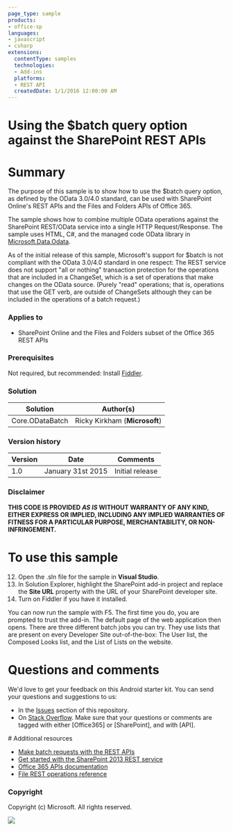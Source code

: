 ```yaml
---
page_type: sample
products:
- office-sp
languages:
- javascript
- csharp
extensions:
  contentType: samples
  technologies:
  - Add-ins
  platforms:
  - REST API
  createdDate: 1/1/2016 12:00:00 AM
---
```

# Using the $batch query option against the SharePoint REST APIs #

# Summary #
The purpose of this sample is to show how to use the $batch query option, as defined by the OData 3.0/4.0 standard, can be used with SharePoint Online's REST APIs and the Files and Folders APIs of Office 365.

The sample shows how to combine multiple OData operations against the SharePoint REST/OData service into a single HTTP Request/Response. The sample uses HTML, C#, and the managed code OData library in [Microsoft.Data.Odata](http://msdn.microsoft.com/en-us/office/microsoft.data.odata(v=vs.90)).

As of the initial release of this sample, Microsoft's support for $batch is not compliant with the OData 3.0/4.0 standard in one respect: The REST service does not support "all or nothing" transaction protection for the operations that are included in a ChangeSet, which is a set of operations that make changes on the OData source. (Purely "read" operations; that is, operations that use the GET verb, are outside of ChangeSets although they can be included in the operations of a batch request.)

### Applies to ###
-  SharePoint Online and the Files and Folders subset of the Office 365 REST APIs

### Prerequisites ###
Not required, but recommended: Install [Fiddler](http://www.telerik.com/fiddler).

### Solution ###
Solution | Author(s)
---------|----------
Core.ODataBatch | Ricky Kirkham (**Microsoft**)

### Version history ###
Version  | Date | Comments
---------| -----| --------
1.0  | January 31st 2015 | Initial release

### Disclaimer ###
**THIS CODE IS PROVIDED *AS IS* WITHOUT WARRANTY OF ANY KIND, EITHER EXPRESS OR IMPLIED, INCLUDING ANY IMPLIED WARRANTIES OF FITNESS FOR A PARTICULAR PURPOSE, MERCHANTABILITY, OR NON-INFRINGEMENT.**

# To use this sample #

12. Open the .sln file for the sample in **Visual Studio**.
13. In Solution Explorer, highlight the SharePoint add-in project and replace the **Site URL** property with the URL of your SharePoint developer site.
14. Turn on Fiddler if you have it installed.

You can now run the sample with F5. The first time you do, you are prompted to trust the add-in. The default page of the web application then opens. There are three different batch jobs you can try. They use lists that are present on every Developer Site out-of-the-box: The User list, the Composed Looks list, and the List of Lists on the website.

# Questions and comments

We'd love to get your feedback on this Android starter kit. You can send your questions and suggestions to us:

* In the [Issues](https://github.com/OfficeDev/SP-O365-REST-batch/issues) section of this repository.
* On [Stack Overflow](http://stackoverflow.com/questions/tagged/Office365+API). 
  Make sure that your questions or comments are tagged with either [Office365] or [SharePoint], and with [API].
  
<a name="resources"/>
# Additional resources

* [Make batch requests with the REST APIs](http://msdn.microsoft.com/library/office/dn903506.aspx)
* [Get started with the SharePoint 2013 REST service](http://msdn.microsoft.com/library/office/fp142380.aspx)
* [Office 365 APIs documentation](http://msdn.microsoft.com/office/office365/howto/platform-development-overview)
* [File REST operations reference](http://msdn.microsoft.com/office/office365/api/files-rest-operations)

### Copyright ###

Copyright (c) Microsoft. All rights reserved.

<img src="https://telemetry.sharepointpnp.com/pnp/samples/Core.ODataBatch" />